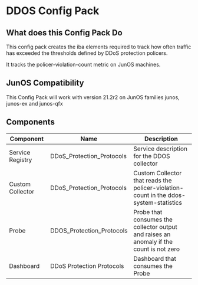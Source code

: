 # DDOS Config Pack

## What does this Config Pack Do

This config pack creates the iba elements required to track how often traffic has exceeded the thresholds defined by DDoS protection policers.

It tracks the policer-violation-count metric on JunOS machines.

## JunOS Compatibility
This Config Pack will work with version 21.2r2 on JunOS families junos, junos-ex and junos-qfx

## Components

| Component | Name | Description                                                                             |
|-----------|------|-----------------------------------------------------------------------------------------|
|Service Registry |DDoS_Protection_Protocols| Service description for the DDOS collector                                              |
|Custom Collector| DDoS_Protection_Protocols| Custom Collector that reads the policer-violation-count in the ddos-system-statistics   |
|Probe|DDOS_Protection_Protocols| Probe that consumes the collector output and raises an anomaly if the count is not zero |
|Dashboard| DDoS Protection Protocols| Dashboard that consumes the Probe|                                              |

